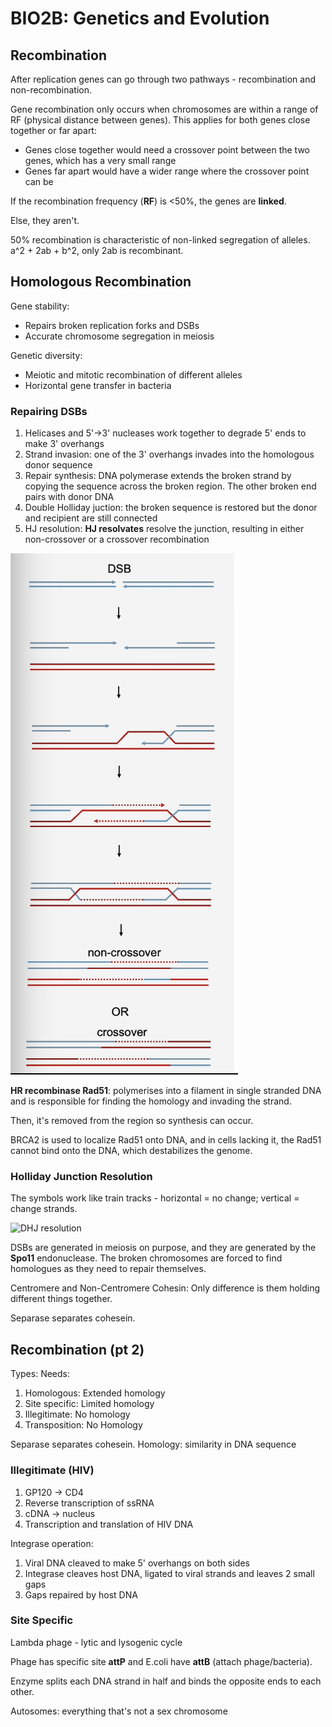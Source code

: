 # BIO2B: Genetics and Evolution

## Recombination
After replication genes can go through two pathways - recombination and non-recombination.

Gene recombination only occurs when chromosomes are within a range of RF (physical distance between genes). This applies for both genes close together or far apart:
* Genes close together would need a crossover point between the two genes, which has a very small range
* Genes far apart would have a wider range where the crossover point can be


If the recombination frequency (**RF**) is <50%, the genes are **linked**.

Else, they aren't.


50% recombination is characteristic of non-linked segregation of alleles. a^2 + 2ab + b^2, only 2ab is recombinant.

## Homologous Recombination
Gene stability: 
* Repairs broken replication forks and DSBs
* Accurate chromosome segregation in meiosis

Genetic diversity:
* Meiotic and mitotic recombination of different alleles
* Horizontal gene transfer in bacteria

### Repairing DSBs
1. Helicases and 5'->3' nucleases work together to degrade 5' ends to make 3' overhangs
2. Strand invasion: one of the 3' overhangs invades into the homologous donor sequence
3. Repair synthesis: DNA polymerase extends the broken strand by copying the sequence across the broken region. The other broken end pairs with donor DNA
4. Double Holliday juction: the broken sequence is restored but the donor and recipient are still connected
5. HJ resolution: **HJ resolvates** resolve the junction, resulting in either non-crossover or a crossover recombination

![DSB Repair](dsbrepair.png)


**HR recombinase Rad51**: polymerises into a filament in single stranded DNA and is responsible for finding the homology and invading the strand.

Then, it's removed from the region so synthesis can occur.

BRCA2 is used to localize Rad51 onto DNA, and in cells lacking it, the Rad51 cannot bind onto the DNA, which destabilizes the genome.

### Holliday Junction Resolution
The symbols work like train tracks - horizontal = no change; vertical = change strands.

![DHJ resolution](hjresolution.png)

DSBs are generated in meiosis on purpose, and they are generated by the **Spo11** endonuclease. The broken chromosomes are forced to find homologues as they need to repair themselves.

Centromere and Non-Centromere Cohesin: Only difference is them holding different things together.

Separase separates cohesein.

## Recombination (pt 2)
Types: Needs:
1. Homologous: Extended homology
2. Site specific: Limited homology
3. Illegitimate: No homology
4. Transposition: No Homology

Separase separates cohesein.
Homology: similarity in DNA sequence

### Illegitimate (HIV)
1. GP120 -> CD4
2. Reverse transcription of ssRNA
3. cDNA -> nucleus
4. Transcription and translation of HIV DNA

Integrase operation:
1. Viral DNA cleaved to make 5' overhangs on both sides
2. Integrase cleaves host DNA, ligated to viral strands and leaves 2 small gaps
3. Gaps repaired by host DNA

### Site Specific
Lambda phage - lytic and lysogenic cycle

Phage has specific site **attP** and E.coli have **attB** (attach phage/bacteria).

Enzyme splits each DNA strand in half and binds the opposite ends to each other.

Autosomes: everything that's not a sex chromosome
